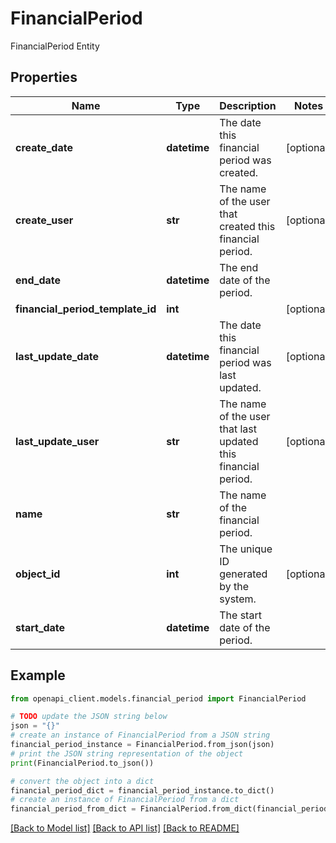 # FinancialPeriod

FinancialPeriod Entity

## Properties

Name | Type | Description | Notes
------------ | ------------- | ------------- | -------------
**create_date** | **datetime** | The date this financial period was created. | [optional] 
**create_user** | **str** | The name of the user that created this financial period. | [optional] 
**end_date** | **datetime** | The end date of the period. | 
**financial_period_template_id** | **int** |  | [optional] 
**last_update_date** | **datetime** | The date this financial period was last updated. | [optional] 
**last_update_user** | **str** | The name of the user that last updated this financial period. | [optional] 
**name** | **str** | The name of the financial period. | 
**object_id** | **int** | The unique ID generated by the system. | [optional] 
**start_date** | **datetime** | The start date of the period. | 

## Example

```python
from openapi_client.models.financial_period import FinancialPeriod

# TODO update the JSON string below
json = "{}"
# create an instance of FinancialPeriod from a JSON string
financial_period_instance = FinancialPeriod.from_json(json)
# print the JSON string representation of the object
print(FinancialPeriod.to_json())

# convert the object into a dict
financial_period_dict = financial_period_instance.to_dict()
# create an instance of FinancialPeriod from a dict
financial_period_from_dict = FinancialPeriod.from_dict(financial_period_dict)
```
[[Back to Model list]](../README.md#documentation-for-models) [[Back to API list]](../README.md#documentation-for-api-endpoints) [[Back to README]](../README.md)


